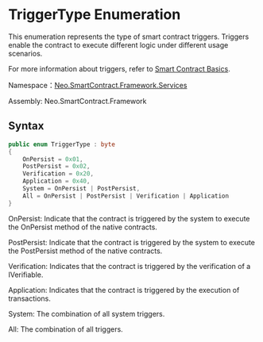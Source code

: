 # TriggerType Enumeration

This enumeration represents the type of smart contract triggers. Triggers enable the contract to execute different logic under different usage scenarios.

For more information about triggers, refer to [Smart Contract Basics](../../../../develop/write/basics.md).

Namespace：[Neo.SmartContract.Framework.Services](../services.md)

Assembly: Neo.SmartContract.Framework

## Syntax

```cs
public enum TriggerType : byte
{
    OnPersist = 0x01,
    PostPersist = 0x02,
    Verification = 0x20,
    Application = 0x40,
    System = OnPersist | PostPersist,
    All = OnPersist | PostPersist | Verification | Application
}
```

OnPersist: Indicate that the contract is triggered by the system to execute the OnPersist method of the native contracts.

PostPersist: Indicate that the contract is triggered by the system to execute the PostPersist method of the native contracts.

Verification: Indicates that the contract is triggered by the verification of a IVerifiable.

Application: Indicates that the contract is triggered by the execution of transactions.

System: The combination of all system triggers.

All: The combination of all triggers.